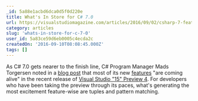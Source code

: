 ```yaml
---
_id: 5a88e1acbd6dca0d5f0d220e
title: What's In Store for C# 7.0
url: https://visualstudiomagazine.com/articles/2016/09/02/csharp-7-features-vs-2015-preview-4.aspx
category: articles
slug: 'whats-in-store-for-c-7-0'
user_id: 5a83ce59d6eb0005c4ecda2c
createdOn: '2016-09-10T08:08:45.000Z'
tags: []
---
```


As C# 7.0 gets nearer to the finish line, C# Program Manager Mads Torgersen noted in a <a href="https://blogs.msdn.microsoft.com/dotnet/2016/08/24/whats-new-in-csharp-7-0/" target="_blank">blog post</a> that most of its new <a href="http://stackoverflow.com/documentation/c%23/1936/c-sharp-7-0-features#t=201608261706191518032" target="_blank">features</a> "are coming alive" in the recent release of <a href="https://visualstudiomagazine.com/articles/2016/08/23/visual-studio-15-preview-4.aspx" target="_blank">Visual Studio "15" Preview 4</a>. For developers who have been taking the preview through its paces, what's generating the most excitement feature-wise are tuples and pattern matching.
